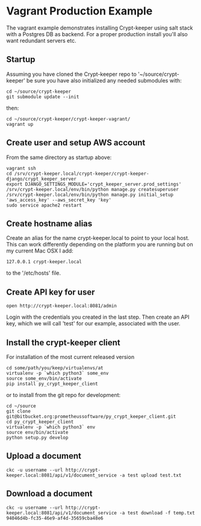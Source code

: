 # Vagrant Production Example

The vagrant example demonstrates installing Crypt-keeper using salt stack with a Postgres DB as backend. For a proper production install you'll also want redundant servers etc.

## Startup
Assuming you have cloned the Crypt-keeper repo to '~/source/crypt-keeper' be sure you have also initialized any needed submodules with:

    cd ~/source/crypt-keeper
    git submodule update --init

then:

    cd ~/source/crypt-keeper/crypt-keeper-vagrant/
    vagrant up

## Create user and setup AWS account
From the same directory as startup above:

    vagrant ssh
    cd /srv/crypt-keeper.local/crypt-keeper/crypt-keeper-django/crypt_keeper_server
    export DJANGO_SETTINGS_MODULE='crypt_keeper_server.prod_settings'
    /srv/crypt-keeper.local/env/bin/python manage.py createsuperuser
    /srv/crypt-keeper.local/env/bin/python manage.py initial_setup 'aws_access_key' --aws_secret_key 'key'
    sudo service apache2 restart

## Create hostname alias

Create an alias for the name crypt-keeper.local to point to your local host. This can work differently depending on the platform you are running but on my current Mac OSX I add:

    127.0.0.1 crypt-keeper.local

to the '/etc/hosts' file.

## Create API key for user

    open http://crypt-keeper.local:8081/admin

Login with the credentials you created in the last step. Then create an API key, which we will call 'test' for our example, associated with the user.

## Install the crypt-keeper client
For installation of the most current released version

    cd some/path/you/keep/virtualenvs/at
    virtualenv -p `which python3` some_env
    source some_env/bin/activate
    pip install py_crypt_keeper_client

or to install from the git repo for development:

    cd ~/source
    git clone git@bitbucket.org:prometheussoftware/py_crypt_keeper_client.git
    cd py_crypt_keeper_client
    virtualenv -p `which python3` env
    source env/bin/activate
    python setup.py develop


## Upload a document

    ckc -u username --url http://crypt-keeper.local:8081/api/v1/document_service -a test upload test.txt

## Download a document

    ckc -u username --url http://crypt-keeper.local:8081/api/v1/document_service -a test download -f temp.txt 94046d4b-fc35-46e9-af4d-35659cba48e6
